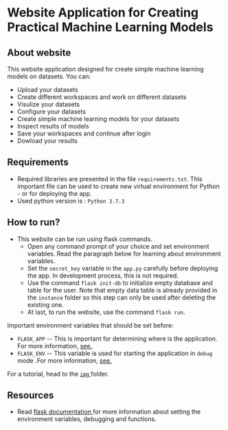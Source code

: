 # Website Application for Creating Practical Machine Learning Models

## About website
This website application designed for create simple machine learning models on datasets. You can:

- Upload your datasets
- Create different workspaces and work on different datasets
- Visulize your datasets
- Configure your datasets
- Create simple machine learning models for your datasets
- Inspect results of models
- Save your workspaces and continue after login
- Dowload your results

## Requirements
- Required libraries are presented in the file `requirements.txt`. This important file can be used to create new virtual environment for Python - or for deploying the app.
- Used python version is : `Python 3.7.3`
## How to run?
- This website can be run using flask commands. 
  - Open any command prompt of your choice and set environment variables. Read the paragraph below for learning about environment variables.
  - Set the `secret_key` variable in the `app.py` carefully before deploying the app. In development process, this is not required.
  - Use the command `flask init-db` to initialize empty database and table for the user. Note that empty data table is already provided in the `instance` folder so this step can only be used after deleting the existing one.
  - At last, to run the website, use the command `flask run`. 

Important environment variables that should be set before:
- `FLASK_APP` -- This is important for determining where is the application. For more information, <a href=https://flask.palletsprojects.com/en/2.0.x/cli/> see. </a>
- `FLASK_ENV` -- This variable is used for starting the application in `debug` mode .For more information, <a href=https://flask.palletsprojects.com/en/2.0.x/config/> see. </a>

For a tutorial, head to the <a href=img/>`img` </a> folder.

## Resources
- Read <a href = https://flask.palletsprojects.com/en/2.0.x/> flask documentation </a> for more information about setting the environment variables, debugging and functions.

